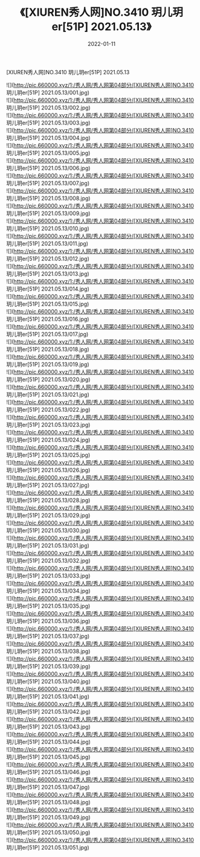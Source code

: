 ﻿---
layout: post
title:  《[XIUREN秀人网]NO.3410 玥儿玥er[51P] 2021.05.13》
date:   2022-01-11
img: http://pic.660000.xyz/1:/秀人网/秀人网第04部分/[XIUREN秀人网]NO.3410 玥儿玥er[51P] 2021.05.13/000.jpg
categories: [美女, 清纯, 唯美]
---

[XIUREN秀人网]NO.3410 玥儿玥er[51P] 2021.05.13

 ![](http://pic.660000.xyz/1:/秀人网/秀人网第04部分/[XIUREN秀人网]NO.3410 玥儿玥er[51P] 2021.05.13/001.jpg) <br>![](http://pic.660000.xyz/1:/秀人网/秀人网第04部分/[XIUREN秀人网]NO.3410 玥儿玥er[51P] 2021.05.13/002.jpg) <br>![](http://pic.660000.xyz/1:/秀人网/秀人网第04部分/[XIUREN秀人网]NO.3410 玥儿玥er[51P] 2021.05.13/003.jpg) <br>![](http://pic.660000.xyz/1:/秀人网/秀人网第04部分/[XIUREN秀人网]NO.3410 玥儿玥er[51P] 2021.05.13/004.jpg) <br>![](http://pic.660000.xyz/1:/秀人网/秀人网第04部分/[XIUREN秀人网]NO.3410 玥儿玥er[51P] 2021.05.13/005.jpg) <br>![](http://pic.660000.xyz/1:/秀人网/秀人网第04部分/[XIUREN秀人网]NO.3410 玥儿玥er[51P] 2021.05.13/006.jpg) <br>![](http://pic.660000.xyz/1:/秀人网/秀人网第04部分/[XIUREN秀人网]NO.3410 玥儿玥er[51P] 2021.05.13/007.jpg) <br>![](http://pic.660000.xyz/1:/秀人网/秀人网第04部分/[XIUREN秀人网]NO.3410 玥儿玥er[51P] 2021.05.13/008.jpg) <br>![](http://pic.660000.xyz/1:/秀人网/秀人网第04部分/[XIUREN秀人网]NO.3410 玥儿玥er[51P] 2021.05.13/009.jpg) <br>![](http://pic.660000.xyz/1:/秀人网/秀人网第04部分/[XIUREN秀人网]NO.3410 玥儿玥er[51P] 2021.05.13/010.jpg) <br>![](http://pic.660000.xyz/1:/秀人网/秀人网第04部分/[XIUREN秀人网]NO.3410 玥儿玥er[51P] 2021.05.13/011.jpg) <br>![](http://pic.660000.xyz/1:/秀人网/秀人网第04部分/[XIUREN秀人网]NO.3410 玥儿玥er[51P] 2021.05.13/012.jpg) <br>![](http://pic.660000.xyz/1:/秀人网/秀人网第04部分/[XIUREN秀人网]NO.3410 玥儿玥er[51P] 2021.05.13/013.jpg) <br>![](http://pic.660000.xyz/1:/秀人网/秀人网第04部分/[XIUREN秀人网]NO.3410 玥儿玥er[51P] 2021.05.13/014.jpg) <br>![](http://pic.660000.xyz/1:/秀人网/秀人网第04部分/[XIUREN秀人网]NO.3410 玥儿玥er[51P] 2021.05.13/015.jpg) <br>![](http://pic.660000.xyz/1:/秀人网/秀人网第04部分/[XIUREN秀人网]NO.3410 玥儿玥er[51P] 2021.05.13/016.jpg) <br>![](http://pic.660000.xyz/1:/秀人网/秀人网第04部分/[XIUREN秀人网]NO.3410 玥儿玥er[51P] 2021.05.13/017.jpg) <br>![](http://pic.660000.xyz/1:/秀人网/秀人网第04部分/[XIUREN秀人网]NO.3410 玥儿玥er[51P] 2021.05.13/018.jpg) <br>![](http://pic.660000.xyz/1:/秀人网/秀人网第04部分/[XIUREN秀人网]NO.3410 玥儿玥er[51P] 2021.05.13/019.jpg) <br>![](http://pic.660000.xyz/1:/秀人网/秀人网第04部分/[XIUREN秀人网]NO.3410 玥儿玥er[51P] 2021.05.13/020.jpg) <br>![](http://pic.660000.xyz/1:/秀人网/秀人网第04部分/[XIUREN秀人网]NO.3410 玥儿玥er[51P] 2021.05.13/021.jpg) <br>![](http://pic.660000.xyz/1:/秀人网/秀人网第04部分/[XIUREN秀人网]NO.3410 玥儿玥er[51P] 2021.05.13/022.jpg) <br>![](http://pic.660000.xyz/1:/秀人网/秀人网第04部分/[XIUREN秀人网]NO.3410 玥儿玥er[51P] 2021.05.13/023.jpg) <br>![](http://pic.660000.xyz/1:/秀人网/秀人网第04部分/[XIUREN秀人网]NO.3410 玥儿玥er[51P] 2021.05.13/024.jpg) <br>![](http://pic.660000.xyz/1:/秀人网/秀人网第04部分/[XIUREN秀人网]NO.3410 玥儿玥er[51P] 2021.05.13/025.jpg) <br>![](http://pic.660000.xyz/1:/秀人网/秀人网第04部分/[XIUREN秀人网]NO.3410 玥儿玥er[51P] 2021.05.13/026.jpg) <br>![](http://pic.660000.xyz/1:/秀人网/秀人网第04部分/[XIUREN秀人网]NO.3410 玥儿玥er[51P] 2021.05.13/027.jpg) <br>![](http://pic.660000.xyz/1:/秀人网/秀人网第04部分/[XIUREN秀人网]NO.3410 玥儿玥er[51P] 2021.05.13/028.jpg) <br>![](http://pic.660000.xyz/1:/秀人网/秀人网第04部分/[XIUREN秀人网]NO.3410 玥儿玥er[51P] 2021.05.13/029.jpg) <br>![](http://pic.660000.xyz/1:/秀人网/秀人网第04部分/[XIUREN秀人网]NO.3410 玥儿玥er[51P] 2021.05.13/030.jpg) <br>![](http://pic.660000.xyz/1:/秀人网/秀人网第04部分/[XIUREN秀人网]NO.3410 玥儿玥er[51P] 2021.05.13/031.jpg) <br>![](http://pic.660000.xyz/1:/秀人网/秀人网第04部分/[XIUREN秀人网]NO.3410 玥儿玥er[51P] 2021.05.13/032.jpg) <br>![](http://pic.660000.xyz/1:/秀人网/秀人网第04部分/[XIUREN秀人网]NO.3410 玥儿玥er[51P] 2021.05.13/033.jpg) <br>![](http://pic.660000.xyz/1:/秀人网/秀人网第04部分/[XIUREN秀人网]NO.3410 玥儿玥er[51P] 2021.05.13/034.jpg) <br>![](http://pic.660000.xyz/1:/秀人网/秀人网第04部分/[XIUREN秀人网]NO.3410 玥儿玥er[51P] 2021.05.13/035.jpg) <br>![](http://pic.660000.xyz/1:/秀人网/秀人网第04部分/[XIUREN秀人网]NO.3410 玥儿玥er[51P] 2021.05.13/036.jpg) <br>![](http://pic.660000.xyz/1:/秀人网/秀人网第04部分/[XIUREN秀人网]NO.3410 玥儿玥er[51P] 2021.05.13/037.jpg) <br>![](http://pic.660000.xyz/1:/秀人网/秀人网第04部分/[XIUREN秀人网]NO.3410 玥儿玥er[51P] 2021.05.13/038.jpg) <br>![](http://pic.660000.xyz/1:/秀人网/秀人网第04部分/[XIUREN秀人网]NO.3410 玥儿玥er[51P] 2021.05.13/039.jpg) <br>![](http://pic.660000.xyz/1:/秀人网/秀人网第04部分/[XIUREN秀人网]NO.3410 玥儿玥er[51P] 2021.05.13/040.jpg) <br>![](http://pic.660000.xyz/1:/秀人网/秀人网第04部分/[XIUREN秀人网]NO.3410 玥儿玥er[51P] 2021.05.13/041.jpg) <br>![](http://pic.660000.xyz/1:/秀人网/秀人网第04部分/[XIUREN秀人网]NO.3410 玥儿玥er[51P] 2021.05.13/042.jpg) <br>![](http://pic.660000.xyz/1:/秀人网/秀人网第04部分/[XIUREN秀人网]NO.3410 玥儿玥er[51P] 2021.05.13/043.jpg) <br>![](http://pic.660000.xyz/1:/秀人网/秀人网第04部分/[XIUREN秀人网]NO.3410 玥儿玥er[51P] 2021.05.13/044.jpg) <br>![](http://pic.660000.xyz/1:/秀人网/秀人网第04部分/[XIUREN秀人网]NO.3410 玥儿玥er[51P] 2021.05.13/045.jpg) <br>![](http://pic.660000.xyz/1:/秀人网/秀人网第04部分/[XIUREN秀人网]NO.3410 玥儿玥er[51P] 2021.05.13/046.jpg) <br>![](http://pic.660000.xyz/1:/秀人网/秀人网第04部分/[XIUREN秀人网]NO.3410 玥儿玥er[51P] 2021.05.13/047.jpg) <br>![](http://pic.660000.xyz/1:/秀人网/秀人网第04部分/[XIUREN秀人网]NO.3410 玥儿玥er[51P] 2021.05.13/048.jpg) <br>![](http://pic.660000.xyz/1:/秀人网/秀人网第04部分/[XIUREN秀人网]NO.3410 玥儿玥er[51P] 2021.05.13/049.jpg) <br>![](http://pic.660000.xyz/1:/秀人网/秀人网第04部分/[XIUREN秀人网]NO.3410 玥儿玥er[51P] 2021.05.13/050.jpg) <br>![](http://pic.660000.xyz/1:/秀人网/秀人网第04部分/[XIUREN秀人网]NO.3410 玥儿玥er[51P] 2021.05.13/051.jpg) <br>